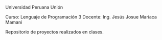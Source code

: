 Universidad Peruana Unión

Curso: Lenguaje de Programación 3
Docente: Ing. Jesús Josue Mariaca Mamani

Repositorio de proyectos realizados en clases.